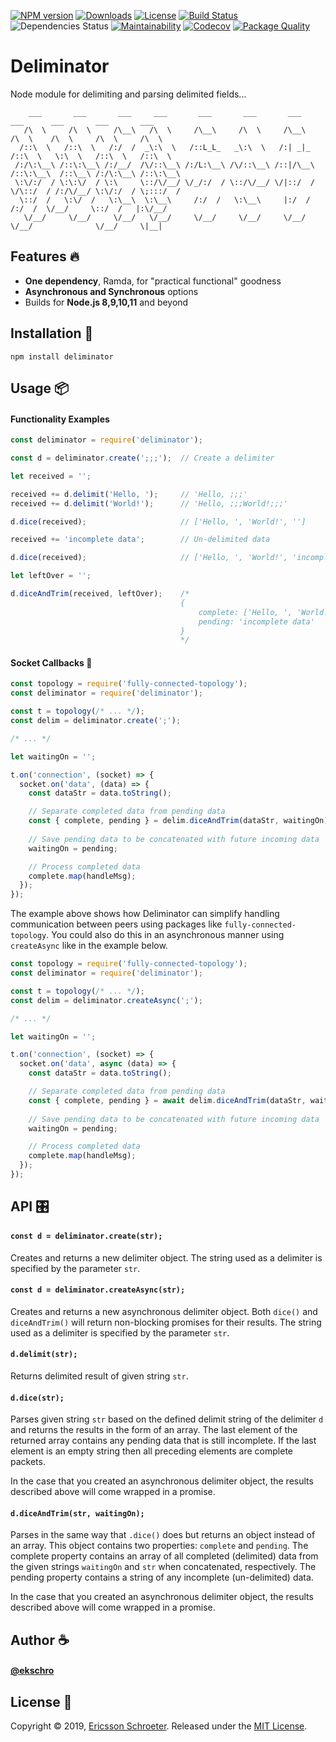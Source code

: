 [![NPM version][npm-image]][npm-url]
[![Downloads][downloads-image]][downloads-url]
[![License][license-image]][license-url]
[![Build Status][build-status-image]][build-status-url]
![Dependencies Status][david-image]
[![Maintainability][code-climate-image]][code-climate-url]
[![Codecov][codecov-image]][codecov-url]
[![Package Quality][package-quality-image]][package-quality-url]

# Deliminator
Node module for delimiting and parsing delimited fields... 

```
    ___       ___       ___     ___       ___       ___       ___       ___      ___       ___       ___   
   /\  \     /\  \     /\__\   /\  \     /\__\     /\  \     /\__\     /\  \    /\  \     /\  \     /\  \  
  /::\  \   /::\  \   /:/  /  _\:\  \   /::L_L_   _\:\  \   /:| _|_   /::\  \   \:\  \   /::\  \   /::\  \ 
 /:/\:\__\ /::\:\__\ /:/__/  /\/::\__\ /:/L:\__\ /\/::\__\ /::|/\__\ /::\:\__\  /::\__\ /:/\:\__\ /::\:\__\
 \:\/:/  / \:\:\/  / \:\     \::/\/__/ \/_/:/  / \::/\/__/ \/|::/  / \/\::/  / /:/\/__/ \:\/:/  / \;:::/  /
  \::/  /   \:\/  /   \:\__\  \:\__\     /:/  /   \:\__\     |:/  /    /:/  /  \/__/     \::/  /   |:\/__/ 
   \/__/     \/__/     \/__/   \/__/     \/__/     \/__/     \/__/     \/__/              \/__/     \|__|  
```

## Features 🔥
- **One dependency**, Ramda, for "practical functional" goodness
- **Asynchronous and Synchronous** options
- Builds for **Node.js 8,9,10,11** and beyond

## Installation 🔧

```
npm install deliminator
```

## Usage 📦
#### Functionality Examples
``` js
const deliminator = require('deliminator');

const d = deliminator.create(';;;');  // Create a delimiter

let received = '';

received += d.delimit('Hello, ');     // 'Hello, ;;;'
received += d.delimit('World!');      // 'Hello, ;;;World!;;;'

d.dice(received);                     // ['Hello, ', 'World!', '']

received += 'incomplete data';        // Un-delimited data

d.dice(received);                     // ['Hello, ', 'World!', 'incomplete data']

let leftOver = '';

d.diceAndTrim(received, leftOver);    /* 
                                      {
                                          complete: ['Hello, ', 'World!'], 
                                          pending: 'incomplete data'
                                      } 
                                      */
```

#### Socket Callbacks 🔌
```js
const topology = require('fully-connected-topology');
const deliminator = require('deliminator');

const t = topology(/* ... */);
const delim = deliminator.create(';');

/* ... */

let waitingOn = '';

t.on('connection', (socket) => {
  socket.on('data', (data) => {
    const dataStr = data.toString();

    // Separate completed data from pending data
    const { complete, pending } = delim.diceAndTrim(dataStr, waitingOn);
    
    // Save pending data to be concatenated with future incoming data
    waitingOn = pending;

    // Process completed data
    complete.map(handleMsg);
  });
});
```

The example above shows how Deliminator can simplify handling communication between peers using packages like `fully-connected-topology`.  You could also do this in an asynchronous manner using `createAsync` like in the example below.

```js
const topology = require('fully-connected-topology');
const deliminator = require('deliminator');

const t = topology(/* ... */);
const delim = deliminator.createAsync(';');

/* ... */

let waitingOn = '';

t.on('connection', (socket) => {
  socket.on('data', async (data) => {
    const dataStr = data.toString();

    // Separate completed data from pending data
    const { complete, pending } = await delim.diceAndTrim(dataStr, waitingOn);
      
    // Save pending data to be concatenated with future incoming data
    waitingOn = pending;

    // Process completed data
    complete.map(handleMsg);
  });
});
```

## API 🎛
#### `const d = deliminator.create(str);`

Creates and returns a new delimiter object. The string used as a delimiter is specified by the parameter `str`.

#### `const d = deliminator.createAsync(str);`

Creates and returns a new asynchronous delimiter object.  Both `dice()` and `diceAndTrim()` will return non-blocking promises for their results.  The string used as a delimiter is specified by the parameter `str`.

#### `d.delimit(str);`

Returns delimited result of given string `str`.

#### `d.dice(str);`

Parses given string `str` based on the defined delimit string of the delimiter `d` and returns the results in the form of an array.  The last element of the returned array contains any pending data that is still incomplete.  If the last element is an empty string then all preceding elements are complete packets.

In the case that you created an asynchronous delimiter object, the results described above will come wrapped in a promise.

#### `d.diceAndTrim(str, waitingOn);`

Parses in the same way that `.dice()` does but returns an object instead of an array.  This object contains two properties: `complete` and `pending`.  The complete property contains an array of all completed (delimited) data from the given strings `waitingOn` and `str` when concatenated, respectively.  The pending property contains a string of any incomplete (un-delimited) data.

In the case that you created an asynchronous delimiter object, the results described above will come wrapped in a promise.

## Author ☕️
#### [@ekschro](https://github.com/ekschro)

## License 🔑
Copyright © 2019, [Ericsson Schroeter](https://github.com/ekschro). Released under the [MIT License](LICENSE).

[npm-image]: https://img.shields.io/npm/v/deliminator.svg?
[npm-url]: https://www.npmjs.com/package/deliminator
[license-image]: https://img.shields.io/npm/l/deliminator.svg?
[license-url]: https://www.npmjs.com/package/deliminator
[downloads-image]: https://img.shields.io/npm/dt/deliminator.svg?
[downloads-url]: https://www.npmjs.com/package/deliminator
[build-status-image]: https://travis-ci.org/ekschro/deliminator.svg?branch=master
[build-status-url]: https://travis-ci.org/ekschro/deliminator
[david-image]: https://img.shields.io/david/ekschro/deliminator.svg
[code-climate-url]: https://codeclimate.com/github/ekschro/deliminator/maintainability
[code-climate-image]: https://api.codeclimate.com/v1/badges/78baced79207578bba1a/maintainability
[codecov-url]: https://codecov.io/gh/ekschro/deliminator
[codecov-image]: https://img.shields.io/codecov/c/github/ekschro/deliminator.svg?style=flat
[package-quality-url]: https://packagequality.com/#?package=deliminator
[package-quality-image]: https://npm.packagequality.com/shield/deliminator.svg?style=flat